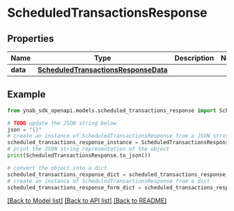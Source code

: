 # ScheduledTransactionsResponse


## Properties

Name | Type | Description | Notes
------------ | ------------- | ------------- | -------------
**data** | [**ScheduledTransactionsResponseData**](ScheduledTransactionsResponseData.md) |  | 

## Example

```python
from ynab_sdk_openapi.models.scheduled_transactions_response import ScheduledTransactionsResponse

# TODO update the JSON string below
json = "{}"
# create an instance of ScheduledTransactionsResponse from a JSON string
scheduled_transactions_response_instance = ScheduledTransactionsResponse.from_json(json)
# print the JSON string representation of the object
print(ScheduledTransactionsResponse.to_json())

# convert the object into a dict
scheduled_transactions_response_dict = scheduled_transactions_response_instance.to_dict()
# create an instance of ScheduledTransactionsResponse from a dict
scheduled_transactions_response_form_dict = scheduled_transactions_response.from_dict(scheduled_transactions_response_dict)
```
[[Back to Model list]](../README.md#documentation-for-models) [[Back to API list]](../README.md#documentation-for-api-endpoints) [[Back to README]](../README.md)


